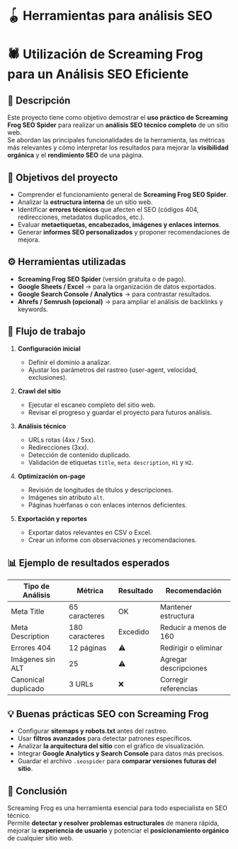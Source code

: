 # ​​🪀​ Herramientas para análisis SEO

# 🕷️ Utilización de Screaming Frog para un Análisis SEO Eficiente

## 📖 Descripción

Este proyecto tiene como objetivo demostrar el **uso práctico de Screaming Frog SEO Spider** para realizar un **análisis SEO técnico completo** de un sitio web.  
Se abordan las principales funcionalidades de la herramienta, las métricas más relevantes y cómo interpretar los resultados para mejorar la **visibilidad orgánica** y el **rendimiento SEO** de una página.


## 🎯 Objetivos del proyecto

- Comprender el funcionamiento general de **Screaming Frog SEO Spider**.  
- Analizar la **estructura interna** de un sitio web.  
- Identificar **errores técnicos** que afecten el SEO (códigos 404, redirecciones, metadatos duplicados, etc.).  
- Evaluar **metaetiquetas, encabezados, imágenes y enlaces internos**.  
- Generar **informes SEO personalizados** y proponer recomendaciones de mejora.


## ⚙️ Herramientas utilizadas

- **Screaming Frog SEO Spider** (versión gratuita o de pago).  
- **Google Sheets / Excel** → para la organización de datos exportados.  
- **Google Search Console / Analytics** → para contrastar resultados.  
- **Ahrefs / Semrush (opcional)** → para ampliar el análisis de backlinks y keywords.

## 🧭 Flujo de trabajo

1. **Configuración inicial**
   - Definir el dominio a analizar.  
   - Ajustar los parámetros del rastreo (user-agent, velocidad, exclusiones).  

2. **Crawl del sitio**
   - Ejecutar el escaneo completo del sitio web.  
   - Revisar el progreso y guardar el proyecto para futuros análisis.  

3. **Análisis técnico**
   - URLs rotas (4xx / 5xx).  
   - Redirecciones (3xx).  
   - Detección de contenido duplicado.  
   - Validación de etiquetas `title`, `meta description`, `H1` y `H2`.  

4. **Optimización on-page**
   - Revisión de longitudes de títulos y descripciones.  
   - Imágenes sin atributo `alt`.  
   - Páginas huérfanas o con enlaces internos deficientes.  

5. **Exportación y reportes**
   - Exportar datos relevantes en CSV o Excel.  
   - Crear un informe con observaciones y recomendaciones.

## 📊 Ejemplo de resultados esperados

| Tipo de Análisis | Métrica | Resultado | Recomendación |
|------------------|----------|------------|----------------|
| Meta Title | 65 caracteres | OK | Mantener estructura |
| Meta Description | 180 caracteres | Excedido | Reducir a menos de 160 |
| Errores 404 | 12 páginas | ⚠️ | Redirigir o eliminar |
| Imágenes sin ALT | 25 | ⚠️ | Agregar descripciones |
| Canonical duplicado | 3 URLs | ❌ | Corregir referencias |


## 💡 Buenas prácticas SEO con Screaming Frog

- Configurar **sitemaps y robots.txt** antes del rastreo.  
- Usar **filtros avanzados** para detectar patrones específicos.  
- Analizar **la arquitectura del sitio** con el gráfico de visualización.  
- Integrar **Google Analytics y Search Console** para datos más precisos.  
- Guardar el archivo `.seospider` para **comparar versiones futuras del sitio**.

## 🧠 Conclusión

Screaming Frog es una herramienta esencial para todo especialista en SEO técnico.  
Permite **detectar y resolver problemas estructurales** de manera rápida, mejorar la **experiencia de usuario** y potenciar el **posicionamiento orgánico** de cualquier sitio web.
